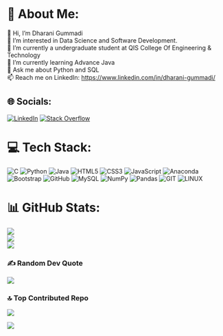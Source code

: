 # 💫 About Me:
👋 Hi, I’m Dharani Gummadi <br>
👀 I’m interested in Data Science and Software Development.<br>
🌱 I’m currently a undergraduate student at QIS College Of Engineering & Technology<br>
🌱 I’m currently learning Advance Java<br>💬 Ask me about Python and SQL <br>
📫 Reach me on LinkedIn: https://www.linkedin.com/in/dharani-gummadi/<br>

## 🌐 Socials:
[![LinkedIn](https://img.shields.io/badge/LinkedIn-%230077B5.svg?logo=linkedin&logoColor=white)](https://www.linkedin.com/in/dharani-gummadi/) [![Stack Overflow](https://img.shields.io/badge/-Stackoverflow-FE7A16?logo=stack-overflow&logoColor=white)](https://stackoverflow.com/users/21474940) 

# 💻 Tech Stack:
![C](https://img.shields.io/badge/c-%2300599C.svg?style=for-the-badge&logo=c&logoColor=white) ![Python](https://img.shields.io/badge/python-3670A0?style=for-the-badge&logo=python&logoColor=ffdd54) ![Java](https://img.shields.io/badge/java-%23ED8B00.svg?style=for-the-badge&logo=java&logoColor=white) ![HTML5](https://img.shields.io/badge/html5-%23E34F26.svg?style=for-the-badge&logo=html5&logoColor=white) ![CSS3](https://img.shields.io/badge/css3-%231572B6.svg?style=for-the-badge&logo=css3&logoColor=white) ![JavaScript](https://img.shields.io/badge/javascript-%23323330.svg?style=for-the-badge&logo=javascript&logoColor=%23F7DF1E) ![Anaconda](https://img.shields.io/badge/Anaconda-%2344A833.svg?style=for-the-badge&logo=anaconda&logoColor=white) ![Bootstrap](https://img.shields.io/badge/bootstrap-%23563D7C.svg?style=for-the-badge&logo=bootstrap&logoColor=white) ![GitHub](https://img.shields.io/badge/GitHub-%23121011.svg?style=for-the-badge&logo=github&logoColor=white) ![MySQL](https://img.shields.io/badge/mysql-%2300f.svg?style=for-the-badge&logo=mysql&logoColor=white) ![NumPy](https://img.shields.io/badge/numpy-%23013243.svg?style=for-the-badge&logo=numpy&logoColor=white) ![Pandas](https://img.shields.io/badge/pandas-%23150458.svg?style=for-the-badge&logo=pandas&logoColor=white) ![GIT](https://img.shields.io/badge/Git-fc6d26?style=for-the-badge&logo=git&logoColor=white) ![LINUX](https://img.shields.io/badge/Linux-FCC624?style=for-the-badge&logo=linux&logoColor=black)
# 📊 GitHub Stats:
![](https://github-readme-stats.vercel.app/api?username=DharaniGummadi&theme=react&hide_border=false&include_all_commits=false&count_private=false)<br/>
![](https://github-readme-streak-stats.herokuapp.com/?user=DharaniGummadi&theme=react&hide_border=false)<br/>
![](https://github-readme-stats.vercel.app/api/top-langs/?username=DharaniGummadi&theme=react&hide_border=false&include_all_commits=false&count_private=false&layout=compact)

### ✍️ Random Dev Quote
![](https://quotes-github-readme.vercel.app/api?type=horizontal&theme=radical)

### 🔝 Top Contributed Repo
![](https://github-contributor-stats.vercel.app/api?username=DharaniGummadi&limit=5&theme=dark&combine_all_yearly_contributions=true)


[![](https://visitcount.itsvg.in/api?id=DharaniGummadi&icon=0&color=0)](https://visitcount.itsvg.in)
